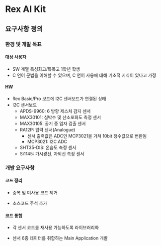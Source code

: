 # Rex AI Kit

## 요구사항 정의

### 환경 및 개발 목표

#### 대상 사용자

* SW 계열 특성화고/특목고 1학년 학생
* C 언어 문법을 이해할 수 있으며, C 언어 사용에 대해 기초적 지식이 있다고 가정

#### HW

* Rex Basic/Pro 보드에 I2C 센서보드가 연결된 상태
* I2C 센서보드
  * APDS-9960: 6 방향 제스처 감지 센서
  * MAX30101: 심박수 및 산소포화도 측정 센서
  * MAX30105: 공기 중 입자 검출 센서
  * RA12P: 압력 센서(Analogue)
    * 센서 출력값은 ADC인 MCP3021을 거쳐 10bit 정수값으로 변환됨
    * MCP3021: I2C ADC
  * SHT35-DIS: 온습도 측정 센서
  * Si1145: 가시광선, 자외선 측정 센서

### 개발 요구사항

#### 코드 정리

* 중복 및 미사용 코드 제거

* 소스코드 주석 추가

#### 코드 통합

* 각 센서 코드를 재사용 가능하도록 라이브러리화

* 센서 6종 데이터를 취합하는 Main Application 개발

